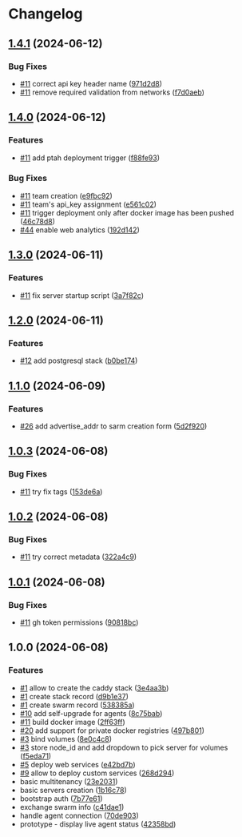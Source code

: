 # Changelog

## [1.4.1](https://github.com/ptah-sh/ptah_server/compare/v1.4.0...v1.4.1) (2024-06-12)


### Bug Fixes

* [#11](https://github.com/ptah-sh/ptah_server/issues/11) correct api key header name ([971d2d8](https://github.com/ptah-sh/ptah_server/commit/971d2d8f68ed86c86def962b88d399d2ca1c4576))
* [#11](https://github.com/ptah-sh/ptah_server/issues/11) remove required validation from networks ([f7d0aeb](https://github.com/ptah-sh/ptah_server/commit/f7d0aeb0a8ea0a1eabb2104c87b774ffeb58b531))

## [1.4.0](https://github.com/ptah-sh/ptah_server/compare/v1.3.0...v1.4.0) (2024-06-12)


### Features

* [#11](https://github.com/ptah-sh/ptah_server/issues/11) add ptah deployment trigger ([f88fe93](https://github.com/ptah-sh/ptah_server/commit/f88fe93aceff69b38aa50b0806caacca424f44a5))


### Bug Fixes

* [#11](https://github.com/ptah-sh/ptah_server/issues/11) team creation ([e9fbc92](https://github.com/ptah-sh/ptah_server/commit/e9fbc926632661c4dd5798f553939de8a631ed24))
* [#11](https://github.com/ptah-sh/ptah_server/issues/11) team's api_key assignment ([e561c02](https://github.com/ptah-sh/ptah_server/commit/e561c023767efad248684c17ae35f6a5476acb23))
* [#11](https://github.com/ptah-sh/ptah_server/issues/11) trigger deployment only after docker image has been pushed ([46c78d8](https://github.com/ptah-sh/ptah_server/commit/46c78d849fa5289010b99177ab18210ca9e9f626))
* [#44](https://github.com/ptah-sh/ptah_server/issues/44) enable web analytics ([192d142](https://github.com/ptah-sh/ptah_server/commit/192d14249ec3ad16d162da98688d33dd1b615997))

## [1.3.0](https://github.com/ptah-sh/ptah_server/compare/v1.2.0...v1.3.0) (2024-06-11)


### Features

* [#11](https://github.com/ptah-sh/ptah_server/issues/11) fix server startup script ([3a7f82c](https://github.com/ptah-sh/ptah_server/commit/3a7f82cf713c24e52216bdf96be3180fc9869ad3))

## [1.2.0](https://github.com/ptah-sh/ptah_server/compare/v1.1.0...v1.2.0) (2024-06-11)


### Features

* [#12](https://github.com/ptah-sh/ptah_server/issues/12) add postgresql stack ([b0be174](https://github.com/ptah-sh/ptah_server/commit/b0be1744f383d224432e848425b0f57e18bd0a7c))

## [1.1.0](https://github.com/ptah-sh/ptah_server/compare/v1.0.3...v1.1.0) (2024-06-09)


### Features

* [#26](https://github.com/ptah-sh/ptah_server/issues/26) add advertise_addr to sarm creation form ([5d2f920](https://github.com/ptah-sh/ptah_server/commit/5d2f920ed69bd5d056b72ee7c496a783eaae1812))

## [1.0.3](https://github.com/ptah-sh/ptah_server/compare/v1.0.2...v1.0.3) (2024-06-08)


### Bug Fixes

* [#11](https://github.com/ptah-sh/ptah_server/issues/11) try fix tags ([153de6a](https://github.com/ptah-sh/ptah_server/commit/153de6a66bf200535de1ab00dbcbd1b257ff5773))

## [1.0.2](https://github.com/ptah-sh/ptah_server/compare/v1.0.1...v1.0.2) (2024-06-08)


### Bug Fixes

* [#11](https://github.com/ptah-sh/ptah_server/issues/11) try correct metadata ([322a4c9](https://github.com/ptah-sh/ptah_server/commit/322a4c9a6532852763e15bf639c7e4eee646c819))

## [1.0.1](https://github.com/ptah-sh/ptah_server/compare/v1.0.0...v1.0.1) (2024-06-08)


### Bug Fixes

* [#11](https://github.com/ptah-sh/ptah_server/issues/11) gh token permissions ([90818bc](https://github.com/ptah-sh/ptah_server/commit/90818bce3d6df3c8d497bddeffa1faa37ba34d1d))

## 1.0.0 (2024-06-08)


### Features

* [#1](https://github.com/ptah-sh/ptah_server/issues/1) allow to create the caddy stack ([3e4aa3b](https://github.com/ptah-sh/ptah_server/commit/3e4aa3be968b23d349dbc1a85bfcfc0aca2c28da))
* [#1](https://github.com/ptah-sh/ptah_server/issues/1) create stack record ([d9b1e37](https://github.com/ptah-sh/ptah_server/commit/d9b1e3727c25accbddbff54d1dba256cf0116a13))
* [#1](https://github.com/ptah-sh/ptah_server/issues/1) create swarm record ([538385a](https://github.com/ptah-sh/ptah_server/commit/538385a99b8dcd64c8a69e905e4c74f7d0a4ddec))
* [#10](https://github.com/ptah-sh/ptah_server/issues/10) add self-upgrade for agents ([8c75bab](https://github.com/ptah-sh/ptah_server/commit/8c75bab6b8124b5290502eba22cc6a3ca367624b))
* [#11](https://github.com/ptah-sh/ptah_server/issues/11) build docker image ([2ff63ff](https://github.com/ptah-sh/ptah_server/commit/2ff63ffbb8454f1156945a489fa9e376b6bb24fa))
* [#20](https://github.com/ptah-sh/ptah_server/issues/20) add support for private docker registries ([497b801](https://github.com/ptah-sh/ptah_server/commit/497b8016ae453df4f26ad7ff40450c7a2121b929))
* [#3](https://github.com/ptah-sh/ptah_server/issues/3) bind volumes ([8e0c4c8](https://github.com/ptah-sh/ptah_server/commit/8e0c4c81d50653cf76fbbb888ee63b86999f55e9))
* [#3](https://github.com/ptah-sh/ptah_server/issues/3) store node_id and add dropdown to pick server for volumes ([f5eda71](https://github.com/ptah-sh/ptah_server/commit/f5eda7188c3465f1d553724487988b220d3d8c5b))
* [#5](https://github.com/ptah-sh/ptah_server/issues/5) deploy web services ([e42bd7b](https://github.com/ptah-sh/ptah_server/commit/e42bd7bd8a8d87f1399bb09b4fccfc39bee864b3))
* [#9](https://github.com/ptah-sh/ptah_server/issues/9) allow to deploy custom services ([268d294](https://github.com/ptah-sh/ptah_server/commit/268d294bbc1fda94538450594d5b746c5dfd0f11))
* basic multitenancy ([23e2031](https://github.com/ptah-sh/ptah_server/commit/23e2031f092b9f80c66332e520b0e0eb375f8905))
* basic servers creation ([1b16c78](https://github.com/ptah-sh/ptah_server/commit/1b16c78c02270ab9f00f3019e68c28d57c53088a))
* bootstrap auth ([7b77e61](https://github.com/ptah-sh/ptah_server/commit/7b77e61cc39c2a242756e0596e4b2869d9b1a0cb))
* exchange swarm info ([c41dae1](https://github.com/ptah-sh/ptah_server/commit/c41dae169e49acef2b3a95ab3a37456ec3a6cc4a))
* handle agent connection ([70de903](https://github.com/ptah-sh/ptah_server/commit/70de903519913d1419d18d152d4f58be4bfdd0fa))
* prototype - display live agent status ([42358bd](https://github.com/ptah-sh/ptah_server/commit/42358bd16fd173dfb37db7f121d9c642f318b0eb))
